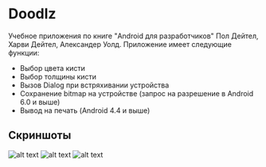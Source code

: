 # Doodlz

Учебное приложения по книге "Android для разработчиков" Пол Дейтел, Харви Дейтел, Александер Уолд.
Приложение имеет следующие функции:
- Выбор цвета кисти
- Выбор толщины кисти
- Вызов Dialog при встряхивании устройства
- Сохранение bitmap на устройстве (запрос на разрешение в Android 6.0 и выше)
- Вывод на печать (Android 4.4 и выше)

## Скриншоты
![alt text](https://cloud.githubusercontent.com/assets/22942117/21572039/127a3906-cee6-11e6-8031-b7bc2dd1e13b.png)
![alt text](https://cloud.githubusercontent.com/assets/22942117/21572038/1279fe96-cee6-11e6-98d1-1c9c78114e8e.png)
![alt text](https://cloud.githubusercontent.com/assets/22942117/21572037/124e5d36-cee6-11e6-9e90-b1d7f13722bf.png)
